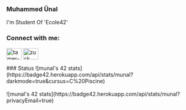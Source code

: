 ### Muhammed Ünal
I'm Student Of 'Ecole42'

### Connect with me:

<p align="left">
<a href="https://www.linkedin.com/in/muhammed-%C3%BCnal-487170209/" target="blank"><img align="center" src="https://cdn.jsdelivr.net/npm/simple-icons@3.0.1/icons/linkedin.svg" alt="tamer-yaz-b212201b0" height="30" width="40" /></a>
<a href="https://www.instagram.com/muhammedunal82/" target="blank"><img align="center" src="https://cdn.jsdelivr.net/npm/simple-icons@3.0.1/icons/instagram.svg" alt="zuck" height="30" width="40" /></a>
</p>
### Status
![munal's 42 stats](https://badge42.herokuapp.com/api/stats/munal?darkmode=true&cursus=C%20Piscine)
<br> <br> 
![munal's 42 stats](https://badge42.herokuapp.com/api/stats/munal?privacyEmail=true)
